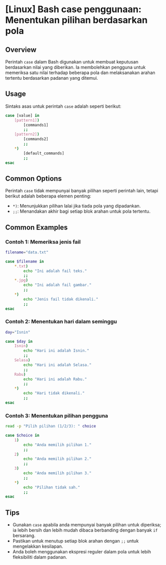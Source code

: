 # [Linux] Bash case penggunaan: Menentukan pilihan berdasarkan pola

## Overview
Perintah `case` dalam Bash digunakan untuk membuat keputusan berdasarkan nilai yang diberikan. Ia membolehkan pengguna untuk memeriksa satu nilai terhadap beberapa pola dan melaksanakan arahan tertentu berdasarkan padanan yang ditemui.

## Usage
Sintaks asas untuk perintah `case` adalah seperti berikut:

```bash
case [value] in
    [pattern1])
        [commands1]
        ;;
    [pattern2])
        [commands2]
        ;;
    *)
        [default_commands]
        ;;
esac
```

## Common Options
Perintah `case` tidak mempunyai banyak pilihan seperti perintah lain, tetapi berikut adalah beberapa elemen penting:
- `*)`: Menunjukkan pilihan lalai jika tiada pola yang dipadankan.
- `;;`: Menandakan akhir bagi setiap blok arahan untuk pola tertentu.

## Common Examples

### Contoh 1: Memeriksa jenis fail
```bash
filename="data.txt"

case $filename in
    *.txt)
        echo "Ini adalah fail teks."
        ;;
    *.jpg)
        echo "Ini adalah fail gambar."
        ;;
    *)
        echo "Jenis fail tidak dikenali."
        ;;
esac
```

### Contoh 2: Menentukan hari dalam seminggu
```bash
day="Isnin"

case $day in
    Isnin)
        echo "Hari ini adalah Isnin."
        ;;
    Selasa)
        echo "Hari ini adalah Selasa."
        ;;
    Rabu)
        echo "Hari ini adalah Rabu."
        ;;
    *)
        echo "Hari tidak dikenali."
        ;;
esac
```

### Contoh 3: Menentukan pilihan pengguna
```bash
read -p "Pilih pilihan (1/2/3): " choice

case $choice in
    1)
        echo "Anda memilih pilihan 1."
        ;;
    2)
        echo "Anda memilih pilihan 2."
        ;;
    3)
        echo "Anda memilih pilihan 3."
        ;;
    *)
        echo "Pilihan tidak sah."
        ;;
esac
```

## Tips
- Gunakan `case` apabila anda mempunyai banyak pilihan untuk diperiksa; ia lebih bersih dan lebih mudah dibaca berbanding dengan banyak `if` bersarang.
- Pastikan untuk menutup setiap blok arahan dengan `;;` untuk mengelakkan kesilapan.
- Anda boleh menggunakan ekspresi reguler dalam pola untuk lebih fleksibiliti dalam padanan.